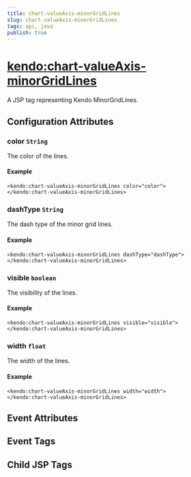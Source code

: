 ```yaml
---
title: chart-valueAxis-minorGridLines
slug: chart-valueAxis-minorGridLines
tags: api, java
publish: true
---
```


# <kendo:chart-valueAxis-minorGridLines>
A JSP tag representing Kendo MinorGridLines.

## Configuration Attributes


### color `String`

The color of the lines.

#### Example
    <kendo:chart-valueAxis-minorGridLines color="color">
    </kendo:chart-valueAxis-minorGridLines>
    

### dashType `String`

The dash type of the minor grid lines.

#### Example
    <kendo:chart-valueAxis-minorGridLines dashType="dashType">
    </kendo:chart-valueAxis-minorGridLines>
    

### visible `boolean`

The visibility of the lines.

#### Example
    <kendo:chart-valueAxis-minorGridLines visible="visible">
    </kendo:chart-valueAxis-minorGridLines>
    

### width `float`

The width of the lines.

#### Example
    <kendo:chart-valueAxis-minorGridLines width="width">
    </kendo:chart-valueAxis-minorGridLines>
    

## Event Attributes


## Event Tags


## Child JSP Tags

